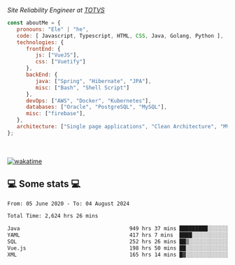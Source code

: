 <p><em>Site Reliability Engineer at <a href="https://www.totvs.com/">TOTVS</a></br>
</em></p>


```javascript
const aboutMe = {
   pronouns: "Ele" | "he",
   code: [ Javascript, Typescript, HTML, CSS, Java, Golang, Python ],
   technologies: {
      frontEnd: {
         js: ["VueJS"],
         css: ["Vuetify"]
      },
      backEnd: {
         java: ["Spring", "Hibernate", "JPA"],
         misc: ["Bash", "Shell Script"]
      },
      devOps: ["AWS", "Docker", "Kubernetes"],
      databases: ["Oracle", "PostgreSQL", "MySQL"],
      misc: ["firebase"],
   },
   architecture: ["Single page applications", "Clean Architecture", "MVC", "Microservices"],
};
```
</br></br>
[![wakatime](https://wakatime.com/badge/user/a3a8ed06-d304-4d6b-bc86-4adc418cdea7.svg)](https://wakatime.com/@a3a8ed06-d304-4d6b-bc86-4adc418cdea7)
<h2>💻 Some stats 💻</h2>

<!--START_SECTION:waka-->

```txt
From: 05 June 2020 - To: 04 August 2024

Total Time: 2,624 hrs 26 mins

Java                                   949 hrs 37 mins █████████░░░░░░░░░░░░░░░░   36.18 %
YAML                                   417 hrs 7 mins  ████░░░░░░░░░░░░░░░░░░░░░   15.89 %
SQL                                    252 hrs 26 mins ██▒░░░░░░░░░░░░░░░░░░░░░░   09.62 %
Vue.js                                 198 hrs 50 mins ██░░░░░░░░░░░░░░░░░░░░░░░   07.58 %
XML                                    165 hrs 14 mins █▓░░░░░░░░░░░░░░░░░░░░░░░   06.30 %
```

<!--END_SECTION:waka-->
